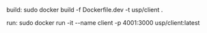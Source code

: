 build:
sudo docker build -f Dockerfile.dev -t usp/client .

run:
sudo docker run -it --name client -p 4001:3000 usp/client:latest